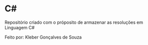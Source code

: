 # C#
Repositório criado com o próposito de armazenar as resoluções em Linguagem C#

Feito por: Kleber Gonçalves de Souza
